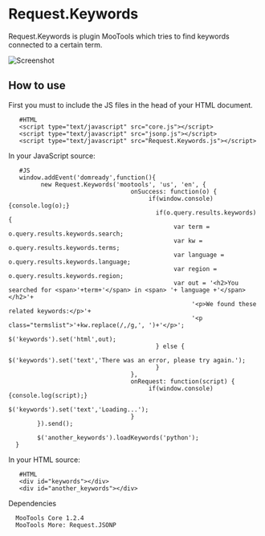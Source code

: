 Request.Keywords
=======================
Request.Keywords is plugin MooTools which tries to find keywords connected to a certain term.

![Screenshot](http://farm5.static.flickr.com/4151/4836983051_5006fe627c_z.jpg)

How to use
----------

First you must to include the JS files in the head of your HTML document.
       
       #HTML
       <script type="text/javascript" src="core.js"></script>
       <script type="text/javascript" src="jsonp.js"></script>
       <script type="text/javascript" src="Request.Keywords.js"></script>

In your JavaScript source: 

       #JS 
       window.addEvent('domready',function(){ 
             new Request.Keywords('mootools', 'us', 'en', {
                                      onSuccess: function(o) {
                                           if(window.console) {console.log(o);}
                                             if(o.query.results.keywords) {
                                                  var term = o.query.results.keywords.search;
                                                  var kw = o.query.results.keywords.terms;
                                                  var language = o.query.results.keywords.language;
                                                  var region = o.query.results.keywords.region;
                                                  var out = '<h2>You searched for <span>'+term+'</span> in <span> '+ language +'</span></h2>'+
                                                       '<p>We found these related keywords:</p>'+
                                                       '<p class="termslist">'+kw.replace(/,/g,', ')+'</p>';
                                                   $('keywords').set('html',out);
                                             } else {
                                                   $('keywords').set('text','There was an error, please try again.');
                                             }
                                      },
                                      onRequest: function(script) {
                                           if(window.console) {console.log(script);}
                                           $('keywords').set('text','Loading...');
                                      }
            }).send();              

            $('another_keywords').loadKeywords('python');
      }

In your HTML source: 

       #HTML
       <div id="keywords"></div>
       <div id="another_keywords"></div>
Dependencies

      MooTools Core 1.2.4
      MooTools More: Request.JSONP